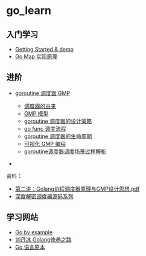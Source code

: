 # go_learn


## 入门学习

- [Getting Started & demo](./doc/getting_started.md)
- [Go Map 实现原理](./src/map/doc.md)

## 进阶

- [goroutine 调度器 GMP](./)
  - [调度器的由来](https://www.wolai.com/yanliang/qFEUip6ShMkLceu7PRZNhg)
  - [GMP 模型](https://www.wolai.com/yanliang/gqLHdMqxrdwg73MQvYQcjR)
  - [goroutine 调度器的设计策略](https://www.wolai.com/yanliang/6MjZrW4FjZyvJ89yhSYPqn)
  - [go func 调度流程](https://www.wolai.com/yanliang/5Sfjd71U4wLXZF9XTRKbEC)
  - [goroutine 调度器的生命周期](https://www.wolai.com/yanliang/ea2w1ZYabb41g5rL6SiPpk)
  - [可视化 GMP 编程](https://www.wolai.com/yanliang/gQiXBom8ZAmUPUFP7eJtg2)
  - [goroutine调度器调度场景过程解析](https://www.wolai.com/yanliang/kQNxJefRDVkNcNQqXR1g3X)

- []()

资料：

- [第二讲：Golang协程调度器原理与GMP设计思想.pdf](./pdf/第二讲：Golang协程调度器原理与GMP设计思想.pdf)
- [深度解密调度器源码系列](https://qcrao.com/post/dive-into-go-scheduler-source-code/)

## 学习网站

- [Go by example](https://gobyexample.com/)
- [刘丹冰 Golang修养之路](https://www.yuque.com/aceld/)
- [Go 语言原本](https://golang.design/under-the-hood/)